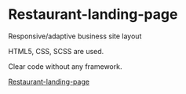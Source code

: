 # Restaurant-landing-page

Responsive/adaptive business site layout

HTML5, CSS, SCSS are used.

Clear code without any framework.

[Restaurant-landing-page](https://irynavdovychenko.github.io/Restaurant-landing-page/)
